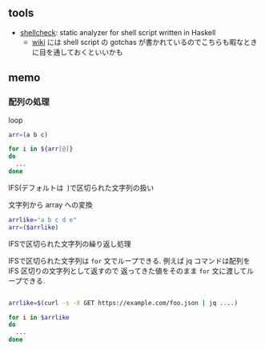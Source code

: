 ## tools

- [shellcheck](https://github.com/koalaman/shellcheck): static analyzer for shell script written in Haskell
  - [wiki](https://github.com/koalaman/shellcheck/wiki) には shell script の gotchas が書かれているのでこちらも暇なときに目を通しておくといいかも


## memo

### 配列の処理

loop

```sh
arr=(a b c)

for i in ${arr[@]}
do
  ...
done
```

IFS(デフォルトは` `)で区切られた文字列の扱い

文字列から array への変換

```sh
arrlike="a b c d e"
arr=($arrlike)
```

IFSで区切られた文字列の繰り返し処理

IFSで区切られた文字列は `for` 文でループできる. 例えば jq コマンドは配列を IFS 区切りの文字列として返すので
返ってきた値をそのまま `for` 文に渡してループできる.

```sh

arrlike=$(curl -s -X GET https://example.com/foo.json | jq ....)

for i in $arrlike
do
  ...
done
```
